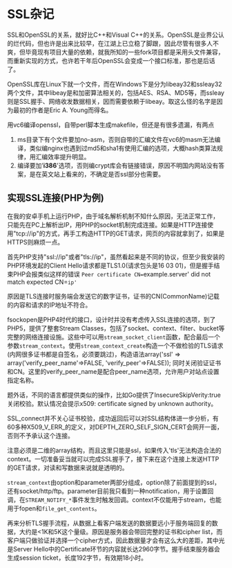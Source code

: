 # SSL杂记

SSL和OpenSSL的关系，就好比C++和Visual C++的关系。OpenSSL是业界公认的烂代码，但也许是出来比较早，在江湖上已立稳了脚跟，因此尽管有很多人不爽，但毕竟现有项目大量的依赖，就我所知的一些fork项目都是采用头文件兼容，而重新实现的方式，也许若干年后OpenSSL会变成一个接口标准，那也是后话了。

OpenSSL库在Linux下就一个文件，而在Windows下是分为libeay32和ssleay32两个文件，其中libeay是和加密算法相关的，包括AES、RSA、MD5等，而ssleay则是SSL握手、网络收发数据相关，因而需要依赖于libeay。取这么怪的名字是因为最初的作者是Eric A. Young而得名。

用vc6编译openssl，自带perl脚本生成makefile，但还是有很多遗漏，有两点

1. ms目录下有个文件要加no-asm，否则自带的汇编文件在vc6的masm无法编译，类似编nginx也遇到过md5和sha1有使用汇编的选项，大概hash类算法规律，用汇编效率提升明显。
2. 编译要加’__i386__'选项，否则编crypt库会有链接错误，原因不明国内网站没有答案，是在英文站上看来的，不确定是否ssl部分也需要。

## 实现SSL连接(PHP为例)

在我的安卓手机上运行PHP，由于域名解析机制不知什么原因，无法正常工作，只能先在PC上解析出IP，用PHP的socket机制完成连接。如果是HTTP连接使用"tcp://ip"的方式，再手工构造HTTP的GET请求，网页的内容就拿到了，如果是HTTPS则麻烦一点。

首先PHP支持"ssl://ip"或者"tls://ip"，虽然看起来是不同的协议，但至少我安装的PHP环境发起的Client Hello请求都是TLS1.0(请求包头是16 03 01)，但是握手结束PHP会报类似这样的错误 `Peer certificate CN=`example.server' did not match expected CN=`ip'`

原因是TLS连接时服务端会发送它的数字证书，证书的CN(CommonName)记载的内容和请求的IP地址不符合。

fsockopen是PHP4时代的接口，设计时并没有考虑传入SSL连接的选项，到了PHP5，提供了整套Stream Classes，包括了socket、context、filter、bucket等完整的网络连接设施。这些中可以用`stream_socket_client`函数，配合最后一个参数`stream_context`。使用`stream_context_create`构造一个不做检验的TLS请求(内网很多证书都是自签名，必须要跳过)，构造语法array('ssl' => array('verify_peer_name'=>FALSE, 'verify_peer'=>FALSE)); 同时关闭验证证书和CN。这里的verify_peer_name是配合peer_name选项，允许用户对站点设置指定名称。

题外话，不同的语言都提供类似的操作，比如Go提供了InsecureSkipVerity:true关闭校验。默认情况会提示x509: certificate signed by unknown authority。

SSL_connect并不关心证书校验，成功返回后可以对SSL结构体进一步分析，有60多种X509_V_ERR_的定义，对DEPTH_ZERO_SELF_SIGN_CERT会网开一面，否则不予承认这个连接。

注意必须是二维的array结构，而且这里只能是ssl，如果传入'tls'无法构造合法的context。一切准备妥当就可以完成SSL握手了，接下来在这个连接上发送HTTP的GET请求，对读和写数据来说就是透明的。

`stream_context`由option和parameter两部分组成，option除了前面提到的ssl，还有socket/http/ftp。parameter目前我只看到一种notification，用于设置回调，在`STREAM_NOTIFY_*`事件发生时触发回调。context不仅能用于stream，也能用于fopen和`file_get_contents`。

再来分析TLS握手流程，从数据上看客户端发送的数据要远小于服务端回复的数据，大约是<1K和5K这个量级。原因是服务器会带回完整的证书和cipher list，而客户端只做验证并选择一个cipher方式，因此数据量才会有这么大的差距，其中光是Server Hello中的Certificate环节的内容就长达2960字节。握手结束服务器会生成session ticket，长度192字节，有效期18小时。